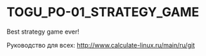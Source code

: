 TOGU_PO-01_STRATEGY_GAME
========================
Best strategy game ever!

Руководство для всех:
http://www.calculate-linux.ru/main/ru/git